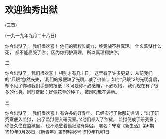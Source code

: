 # 欢迎独秀出狱

(三首)

(一九一九年九月二十八日)

你今出狱了，
我们很欢喜！
他们的强权和威力，终竟战不胜真理。
什么监狱什么死，
都不能屈服了你；
因为你拥护真理，
所以真理拥护你。

二

你今出狱了，我们很欢喜！
相别才有几十日，
这里有了许多更易：
从前我们的“只眼”忽然丧失，
我们的报便缺了光明，减了价值；
如今“只眼”2的光明复启，
却不见了你和我们手创的报纸！3
可是你不必感慨，不必叹惜，
我们现在有了很多的化身，同时奋起：好像花草的种子，
被风吹散在遍地。

三

你今出狱了，
我们很欢喜！
有许多的好青年，
已经实行了你那句言语：“出了研究室便入监狱，
出了监狱便入研究室。”4他们都入了监狱，
监狱便成了研究室；
你便久住在监狱里，
也不须愁着孤寂没有伴侣。
署名：守常《新生活》第6期1919年9月28日
《新青年》第6卷第6号
1919年11月1日

